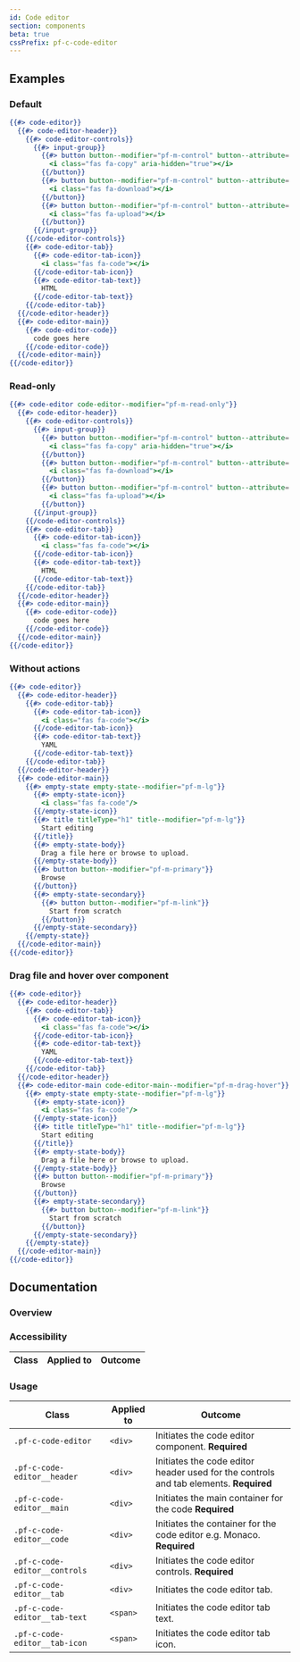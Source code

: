 ```yaml
---
id: Code editor
section: components
beta: true
cssPrefix: pf-c-code-editor
---
```


## Examples
### Default
```hbs
{{#> code-editor}}
  {{#> code-editor-header}}
    {{#> code-editor-controls}}
      {{#> input-group}}
        {{#> button button--modifier="pf-m-control" button--attribute='aria-label="Copy to clipboard"'}}
          <i class="fas fa-copy" aria-hidden="true"></i>
        {{/button}}
        {{#> button button--modifier="pf-m-control" button--attribute='aria-label="Download code"'}}
          <i class="fas fa-download"></i>
        {{/button}}
        {{#> button button--modifier="pf-m-control" button--attribute='aria-label="Upload code"'}}
          <i class="fas fa-upload"></i>
        {{/button}}
      {{/input-group}}
    {{/code-editor-controls}}
    {{#> code-editor-tab}}
      {{#> code-editor-tab-icon}}
        <i class="fas fa-code"></i>
      {{/code-editor-tab-icon}}
      {{#> code-editor-tab-text}}
        HTML
      {{/code-editor-tab-text}}
    {{/code-editor-tab}}
  {{/code-editor-header}}
  {{#> code-editor-main}}
    {{#> code-editor-code}}
      code goes here 
    {{/code-editor-code}}
  {{/code-editor-main}}
{{/code-editor}}
```

### Read-only
```hbs
{{#> code-editor code-editor--modifier="pf-m-read-only"}}
  {{#> code-editor-header}}
    {{#> code-editor-controls}}
      {{#> input-group}}
        {{#> button button--modifier="pf-m-control" button--attribute='aria-label="Copy to clipboard"'}}
          <i class="fas fa-copy" aria-hidden="true"></i>
        {{/button}}
        {{#> button button--modifier="pf-m-control" button--attribute='aria-label="Download code"'}}
          <i class="fas fa-download"></i>
        {{/button}}
        {{#> button button--modifier="pf-m-control" button--attribute='aria-label="Upload code" disabled'}}
          <i class="fas fa-upload"></i>
        {{/button}}
      {{/input-group}}
    {{/code-editor-controls}}
    {{#> code-editor-tab}}
      {{#> code-editor-tab-icon}}
        <i class="fas fa-code"></i>
      {{/code-editor-tab-icon}}
      {{#> code-editor-tab-text}}
        HTML
      {{/code-editor-tab-text}}
    {{/code-editor-tab}}
  {{/code-editor-header}}
  {{#> code-editor-main}}
    {{#> code-editor-code}}
      code goes here 
    {{/code-editor-code}}
  {{/code-editor-main}}
{{/code-editor}}
```

### Without actions
```hbs
{{#> code-editor}}
  {{#> code-editor-header}}
    {{#> code-editor-tab}}
      {{#> code-editor-tab-icon}}
        <i class="fas fa-code"></i>
      {{/code-editor-tab-icon}}
      {{#> code-editor-tab-text}}
        YAML
      {{/code-editor-tab-text}}
    {{/code-editor-tab}}
  {{/code-editor-header}}
  {{#> code-editor-main}}
    {{#> empty-state empty-state--modifier="pf-m-lg"}}
      {{#> empty-state-icon}}
        <i class="fas fa-code"/>
      {{/empty-state-icon}}
      {{#> title titleType="h1" title--modifier="pf-m-lg"}}
        Start editing
      {{/title}}
      {{#> empty-state-body}}
        Drag a file here or browse to upload.
      {{/empty-state-body}}
      {{#> button button--modifier="pf-m-primary"}}
        Browse
      {{/button}}
      {{#> empty-state-secondary}}
        {{#> button button--modifier="pf-m-link"}}
          Start from scratch
        {{/button}}
      {{/empty-state-secondary}}
    {{/empty-state}}
  {{/code-editor-main}}
{{/code-editor}}
```


### Drag file and hover over component
```hbs
{{#> code-editor}}
  {{#> code-editor-header}}
    {{#> code-editor-tab}}
      {{#> code-editor-tab-icon}}
        <i class="fas fa-code"></i>
      {{/code-editor-tab-icon}}
      {{#> code-editor-tab-text}}
        YAML
      {{/code-editor-tab-text}}
    {{/code-editor-tab}}
  {{/code-editor-header}}
  {{#> code-editor-main code-editor-main--modifier="pf-m-drag-hover"}}
    {{#> empty-state empty-state--modifier="pf-m-lg"}}
      {{#> empty-state-icon}}
        <i class="fas fa-code"/>
      {{/empty-state-icon}}
      {{#> title titleType="h1" title--modifier="pf-m-lg"}}
        Start editing
      {{/title}}
      {{#> empty-state-body}}
        Drag a file here or browse to upload.
      {{/empty-state-body}}
      {{#> button button--modifier="pf-m-primary"}}
        Browse
      {{/button}}
      {{#> empty-state-secondary}}
        {{#> button button--modifier="pf-m-link"}}
          Start from scratch
        {{/button}}
      {{/empty-state-secondary}}
    {{/empty-state}}
  {{/code-editor-main}}
{{/code-editor}}
```

## Documentation
### Overview

### Accessibility
| Class | Applied to | Outcome |
| -- | -- | -- |

### Usage
| Class | Applied to | Outcome |
| -- | -- | -- |
| `.pf-c-code-editor` | `<div>` | Initiates the code editor component. **Required** |
| `.pf-c-code-editor__header` | `<div>` | Initiates the code editor header used for the controls and tab elements. **Required** |
| `.pf-c-code-editor__main` | `<div>` | Initiates the main container for the code **Required** |
| `.pf-c-code-editor__code` | `<div>` | Initiates the container for the code editor e.g. Monaco. **Required** |
| `.pf-c-code-editor__controls` | `<div>` | Initiates the code editor controls. **Required** |
| `.pf-c-code-editor__tab` | `<div>` | Initiates the code editor tab. |
| `.pf-c-code-editor__tab-text` | `<span>` | Initiates the code editor tab text. |
| `.pf-c-code-editor__tab-icon` | `<span>` | Initiates the code editor tab icon. |
